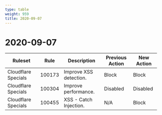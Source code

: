 ```yaml
---
type: table
weight: 959
title: 2020-09-07
---
```


# 2020-09-07

<TableWrap><table style="width: 100%">

<thead>
  <tr>
    <th>Ruleset</th>
    <th>Rule</th>
    <th>Description</th>
    <th>Previous Action</th>
    <th>New Action</th>
  </tr>
</thead>
<tbody>
  <tr>
    <td>Cloudflare Specials</td>
    <td>100173</td>
    <td>Improve XSS detection.</td>
    <td>Block</td>
    <td>Block</td>
  </tr>
  <tr>
    <td>Cloudflare Specials</td>
    <td>100304</td>
    <td>Improve performance.</td>
    <td>Disabled</td>
    <td>Disabled</td>
  </tr>
  <tr>
    <td>Cloudflare Specials</td>
    <td>100455</td>
    <td>XSS - Catch Injection.</td>
    <td>N/A</td>
    <td>Block</td>
  </tr>
</tbody>

</table></TableWrap>
